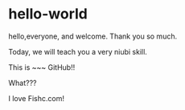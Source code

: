 # hello-world

hello,everyone, and welcome. Thank you so much.

Today, we will teach you a very niubi skill.

This is ~~~ GitHub!!

What???

I love Fishc.com!
